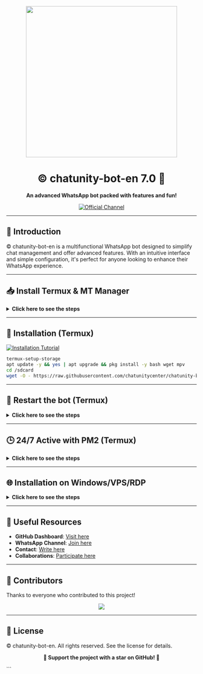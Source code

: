 
<p align="center">
  <img src="https://i.ibb.co/PsmK9LGR/9ddcde5b-b8e5-4fd6-bb74-94a0eeab826c.jpg" width="400">
</p>

<h1 align="center">© chatunity-bot-en 7.0 🤖</h1>
<p align="center"><strong>An advanced WhatsApp bot packed with features and fun!</strong></p>

<p align="center">
  <a href="https://whatsapp.com/channel/0029VaZVlJZHwXb8naJBQN0J">
    <img src="https://img.shields.io/badge/Official_Channel-black?style=for-the-badge&logo=whatsapp" alt="Official Channel">
  </a>
</p>

---

## 📌 Introduction

© chatunity-bot-en is a multifunctional WhatsApp bot designed to simplify chat management and offer advanced features. With an intuitive interface and simple configuration, it's perfect for anyone looking to enhance their WhatsApp experience.

---

## 📥 Install Termux & MT Manager

<details>
  <summary><b>Click here to see the steps</b></summary>

👉🏻 [Download Termux (MediaFire)](https://www.mediafire.com/file/0npdmv51pnttps0/com.termux_0.119.1-119_minAPI21(arm64-v8a,armeabi-v7a,x86,x86_64)(nodpi)_apkmirror.com.apk/)

👉🏻 [Download MT Manager](https://mt-manager.en.softonic.com/android)

</details>

---

## 🚀 Installation (Termux)

[![Installation Tutorial](https://img.shields.io/badge/Tutorial-Installation-FF0000?style=for-the-badge&logo=youtube&logoColor=white)](https://youtube.com/shorts/qek7wWadhtI?feature=share)

```bash
termux-setup-storage
apt update -y && yes | apt upgrade && pkg install -y bash wget mpv
cd /sdcard
wget -O - https://raw.githubusercontent.com/chatunitycenter/chatunity-bot-en/main/chatunity.sh | bash
```

---

## 🔄 Restart the bot (Termux)

<details>
<summary><b>Click here to see the steps</b></summary>

```bash
cd chatunity-bot-en
rm -rf Sessions
npm start
```

</details>

---

## 🕒 24/7 Active with PM2 (Termux)

<details>
<summary><b>Click here to see the steps</b></summary>

```bash
npm i -g pm2
pm2 start index.js
pm2 save
pm2 logs
```

</details>

---

## 🌐 Installation on Windows/VPS/RDP

<details>
<summary><b>Click here to see the steps</b></summary>

1. Download:
   - [Git](https://git-scm.com/downloads)
   - [NodeJS](https://nodejs.org/en/download)
   - [FFmpeg](https://ffmpeg.org/download.html)
   - [ImageMagick](https://imagemagick.org/script/download.php)

2. Clone and install:
   ```bash
   git clone https://github.com/chatunitycenter/chatunity-bot-en
   cd chatunity-bot-en
   npm install
   npm update
   npm start
   ```

</details>

---

## 📂 Useful Resources

- **GitHub Dashboard**: [Visit here](https://github.com/chatunity-bot-en)
- **WhatsApp Channel**: [Join here](https://whatsapp.com/channel/0029VaZVlJZHwXb8naJBQN0J)
- **Contact**: [Write here](https://wa.me/393515533859)
- **Collaborations**: [Participate here](https://whatsapp.com/channel/0029Vb1C4od5vKA35u1Mqc06)

---

## 👥 Contributors

Thanks to everyone who contributed to this project!

<p align="center">
  <a href="https://github.com/laboratiork25/beta/graphs/contributors">
    <img src="https://contrib.rocks/image?repo=laboratiork25/beta"/>
  </a>
</p>

---

## 📜 License

© chatunity-bot-en. All rights reserved. See the license for details.

<p align="center"><strong>🌟 Support the project with a star on GitHub! 🌟</strong></p>
```
